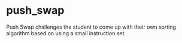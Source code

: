 # push_swap

Push Swap challenges the student to come up with their own sorting algorithm based on using a small instruction set.

